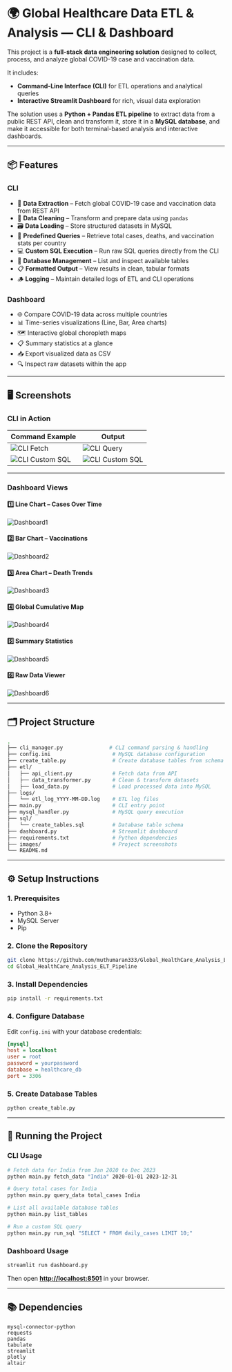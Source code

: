 # 🌍 Global Healthcare Data ETL & Analysis — CLI & Dashboard

This project is a **full-stack data engineering solution** designed to collect, process, and analyze global COVID-19 case and vaccination data.

It includes:

* **Command-Line Interface (CLI)** for ETL operations and analytical queries
* **Interactive Streamlit Dashboard** for rich, visual data exploration

The solution uses a **Python + Pandas ETL pipeline** to extract data from a public REST API, clean and transform it, store it in a **MySQL database**, and make it accessible for both terminal-based analysis and interactive dashboards.

---

## 📦 Features

### **CLI**

* 🔌 **Data Extraction** – Fetch global COVID-19 case and vaccination data from REST API
* 🧹 **Data Cleaning** – Transform and prepare data using `pandas`
* 🗃 **Data Loading** – Store structured datasets in MySQL
* 🧾 **Predefined Queries** – Retrieve total cases, deaths, and vaccination stats per country
* 💻 **Custom SQL Execution** – Run raw SQL queries directly from the CLI
* 📂 **Database Management** – List and inspect available tables
* 📋 **Formatted Output** – View results in clean, tabular formats
* 🪵 **Logging** – Maintain detailed logs of ETL and CLI operations

### **Dashboard**

* 🌐 Compare COVID-19 data across multiple countries
* 📊 Time-series visualizations (Line, Bar, Area charts)
* 🗺 Interactive global choropleth maps
* 📋 Summary statistics at a glance
* 📥 Export visualized data as CSV
* 🔍 Inspect raw datasets within the app

---

## 🖥 Screenshots

### **CLI in Action**

| Command Example                    | Output                        |
| ---------------------------------- | ----------------------------- |
| ![CLI Fetch](Gobal_Healthcare_Project\images/Cli1.png)      | ![CLI Query](Gobal_Healthcare_Project\images/Cli2.png) |
| ![CLI Custom SQL](Gobal_Healthcare_Project\images/cli3.png) |     ![CLI Custom SQL](Gobal_Healthcare_Project\images/Cli4.png)                          |

---

### **Dashboard Views**

#### **1️⃣ Line Chart – Cases Over Time**

![Dashboard1](Gobal_Healthcare_Project\images/Dashboard1.png)

#### **2️⃣ Bar Chart – Vaccinations**

![Dashboard2](Gobal_Healthcare_Project\images/Dashboard2.png)

#### **3️⃣ Area Chart – Death Trends**

![Dashboard3](Gobal_Healthcare_Project\images/Dashboard3.png)

#### **4️⃣ Global Cumulative Map**

![Dashboard4](Gobal_Healthcare_Project\images/Dashboard4.png)

#### **5️⃣ Summary Statistics**

![Dashboard5](Gobal_Healthcare_Project\images/Dashboard5.png)

#### **6️⃣ Raw Data Viewer**

![Dashboard6](Gobal_Healthcare_Project\images/Dashboard6.png)

---

## 🗂 Project Structure

```bash
.
├── cli_manager.py               # CLI command parsing & handling
├── config.ini                    # MySQL database configuration
├── create_table.py               # Create database tables from schema
├── etl/
│   ├── api_client.py             # Fetch data from API
│   ├── data_transformer.py       # Clean & transform datasets
│   ├── load_data.py              # Load processed data into MySQL
├── logs/
│   └── etl_log_YYYY-MM-DD.log    # ETL log files
├── main.py                       # CLI entry point
├── mysql_handler.py              # MySQL query execution
├── sql/
│   └── create_tables.sql         # Database table schema
├── dashboard.py                  # Streamlit dashboard
├── requirements.txt              # Python dependencies
├── images/                       # Project screenshots
└── README.md
```

---

## ⚙️ Setup Instructions

### **1. Prerequisites**

* Python 3.8+
* MySQL Server
* Pip

### **2. Clone the Repository**

```bash
git clone https://github.com/muthumaran333/Global_HealthCare_Analysis_ELT_Pipeline.git
cd Global_HealthCare_Analysis_ELT_Pipeline
```

### **3. Install Dependencies**

```bash
pip install -r requirements.txt
```

### **4. Configure Database**

Edit `config.ini` with your database credentials:

```ini
[mysql]
host = localhost
user = root
password = yourpassword
database = healthcare_db
port = 3306
```

### **5. Create Database Tables**

```bash
python create_table.py
```

---

## 🚀 Running the Project

### **CLI Usage**

```bash
# Fetch data for India from Jan 2020 to Dec 2023
python main.py fetch_data "India" 2020-01-01 2023-12-31

# Query total cases for India
python main.py query_data total_cases India

# List all available database tables
python main.py list_tables

# Run a custom SQL query
python main.py run_sql "SELECT * FROM daily_cases LIMIT 10;"
```

### **Dashboard Usage**

```bash
streamlit run dashboard.py
```

Then open **[http://localhost:8501](http://localhost:8501)** in your browser.

---

## 📚 Dependencies

```
mysql-connector-python
requests
pandas
tabulate
streamlit
plotly
altair
```

